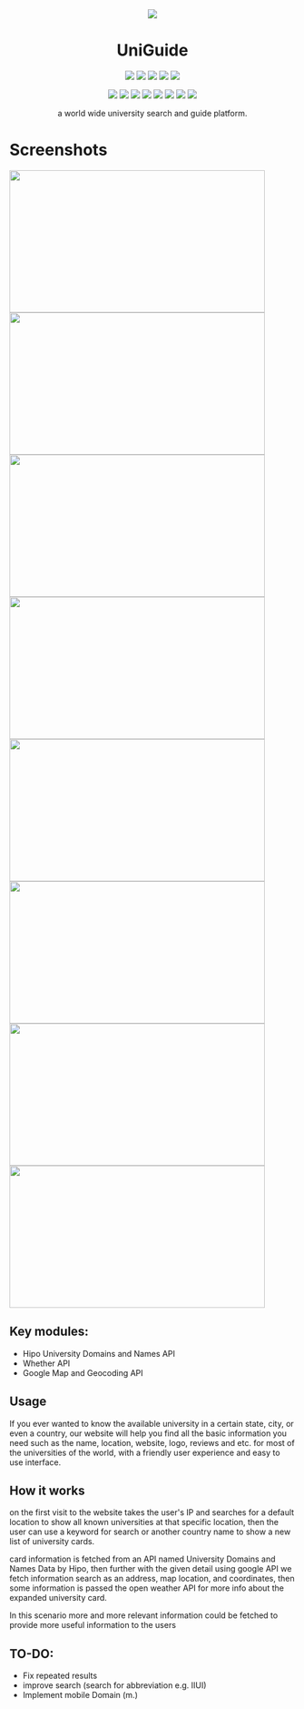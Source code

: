 
<div align="center"> <img  align="center" src="https://user-images.githubusercontent.com/86853497/205068884-25ac9cbc-48d2-4c36-93e5-43536239f3f4.png" /></div>
<h1 align="center">UniGuide<a href="https://github.com/7odaifa-ab/UniGuide"></a></h1>
<p align="center">
  <a target="_blank" href="https://github.com/Hipo/university-domains-list"><img src="https://img.shields.io/badge/API-University%20Domains%20List-lightgrey"></a>
  <a target="_blank" href="https://openweathermap.org/api"><img src="https://img.shields.io/badge/API-OpenWeatherMap-orange?logo=java"></a>
  <a target="_blank" href="https://cloud.google.com/gcp"><img src="https://img.shields.io/badge/API-Google%20Cloud%20Platform-blue"></a> 
  <a target="_blank" href="https://ipregistry.co/docs/endpoints"><img src="https://img.shields.io/badge/API-ipregistry-blueviolet"></a>
  <a target="_blank" href="https://clearbit.com/logo"><img src="https://img.shields.io/badge/API-clearbit-9cf"></a>
</p>
<p align="center">
  <a target="_blank" href=""><img src="https://img.shields.io/badge/-AJAX-green"></a>
  <a target="_blank" href=""><img src="https://img.shields.io/badge/-HTML-blue"></a>
  <a target="_blank" href=""><img src="https://img.shields.io/badge/-CSS-red"></a>
  <a target="_blank" href=""><img src="https://img.shields.io/badge/-Javascript-yellow"></a>
  <a target="_blank" href=""><img src="https://img.shields.io/badge/-Bootstrap-blueviolet"></a>
  <a target="_blank" href=""><img src="https://img.shields.io/badge/-JSON-red"></a>
  <a target="_blank" href=""><img src="https://img.shields.io/badge/reop-Git-orange"></a> 
  <a target="_blank" href=""><img src="https://img.shields.io/badge/reop-GitHub-lightgrey"></a>

</p>

<p align="center">a world wide university search and guide platform.</p>

# Screenshots
 <img src="https://user-images.githubusercontent.com/86853497/205074681-22aea32b-13d9-4612-8b0a-a0aa729da056.png" width="450" height="250" />     <img src="https://user-images.githubusercontent.com/86853497/205074703-82e43202-fddb-4f9e-ad53-cfc1a3557ac7.png" width="450" height="250" /> <img src="https://user-images.githubusercontent.com/86853497/205074734-cfcc6cba-51b0-4ff6-91c8-3a85433a27e4.png" width="450" height="250" />      <img src="https://user-images.githubusercontent.com/86853497/205074778-3cc6322e-def3-4e6b-98e2-d92c4a512fa9.png" width="450" height="250" /> <img src="https://user-images.githubusercontent.com/86853497/205074749-cb09240b-f79a-42bf-820e-931cce73cfad.png" width="450" height="250" />      <img src="https://user-images.githubusercontent.com/86853497/205661956-a86a123a-4d5f-4657-a49f-25839ac0ad05.png" width="450" height="250" /> <img src="https://user-images.githubusercontent.com/86853497/205074646-e078de6f-7bbe-430e-bc05-bbe1c647d35a.png" width="450" height="250" />      <img src="https://user-images.githubusercontent.com/86853497/205074823-0983ac91-f5fe-4996-a53f-6dbdfcbdb11e.png" width="450" height="250" />
 
## Key modules:
*	Hipo University Domains and Names API
*	Whether API
*	Google Map and Geocoding API



## Usage
If you ever wanted to know the available university in a certain state, city, or even a country, our website will help you find all the basic information you need such as the name, location, website, logo, reviews and etc. for most of the universities of the world, with a friendly user experience and easy to use interface.


## How it works
on the first visit to the website takes the user's IP and searches for a default location to show all known universities at that specific location, then the user can use a keyword for search or another country name to show a new list of university cards.

card information is fetched from an API named University Domains and Names Data by Hipo, then further with the given detail using google API we fetch information search as an address, map location, and coordinates, then some information is passed the open weather API for more info about the expanded university card.

In this scenario more and more relevant information could be fetched to provide more useful information to the users

## TO-DO:
* Fix repeated results
* improve search (search for abbreviation e.g. IIUI)
* Implement mobile Domain (m.)
